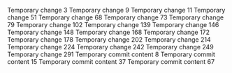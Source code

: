 Temporary change 3
Temporary change 9
Temporary change 11
Temporary change 51
Temporary change 68
Temporary change 73
Temporary change 79
Temporary change 102
Temporary change 139
Temporary change 146
Temporary change 148
Temporary change 168
Temporary change 172
Temporary change 178
Temporary change 202
Temporary change 214
Temporary change 224
Temporary change 242
Temporary change 249
Temporary change 291
Temporary commit content 8
Temporary commit content 15
Temporary commit content 37
Temporary commit content 67

